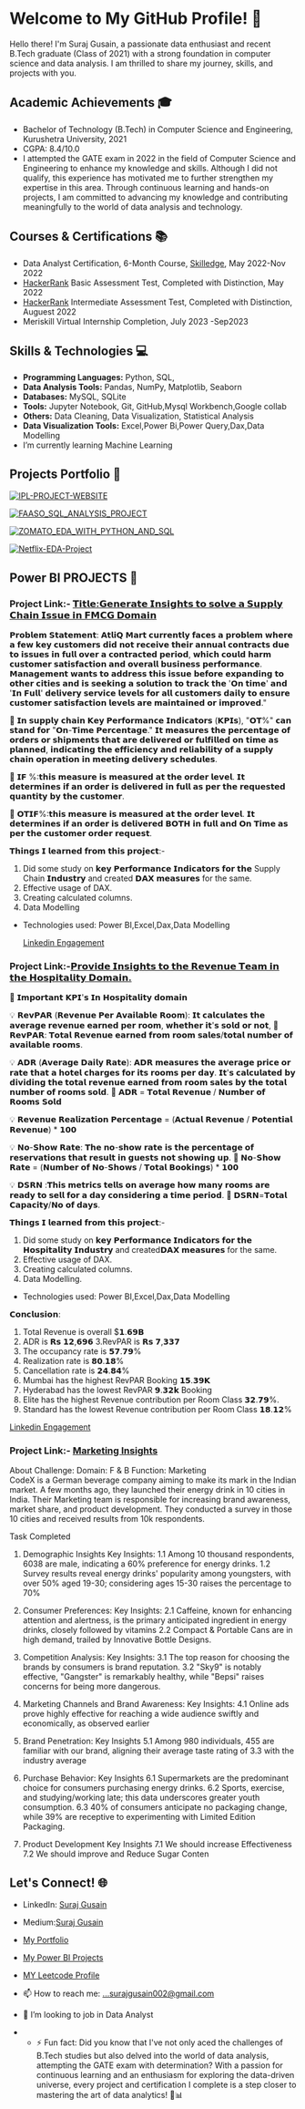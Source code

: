 # Welcome to My GitHub Profile! 👋

Hello there! I'm Suraj Gusain, a passionate data enthusiast and recent B.Tech graduate (Class of 2021) with a strong foundation in computer science and data analysis. I am thrilled to share my journey, skills, and projects with you.

## Academic Achievements 🎓

- Bachelor of Technology (B.Tech) in Computer Science and Engineering, Kurushetra University, 2021
- CGPA: 8.4/10.0 
- I attempted the GATE exam in 2022 in the field of Computer Science and Engineering to enhance my knowledge and skills. Although I did not qualify, this experience has motivated me to further strengthen my  
  expertise in this area. Through continuous learning and hands-on projects, I am committed to advancing my knowledge and contributing meaningfully to the world of data analysis and technology.


## Courses & Certifications 📚

- Data Analyst Certification, 6-Month Course, [Skilledge](https://skill-edge.com/wp-content/uploads/2023/03/Suraj-Gusain_AE-17.pdf), May 2022-Nov 2022
- [HackerRank](https://www.hackerrank.com/certificates/18fa7b934652) Basic Assessment Test, Completed with Distinction, May 2022
- [HackerRank](https://www.hackerrank.com/certificates/d7f0fe4109ab) Intermediate Assessment Test, Completed with Distinction, Auguest 2022
- Meriskill Virtual Internship Completion, July 2023 -Sep2023

## Skills & Technologies 💻

- **Programming Languages:** Python, SQL, 
- **Data Analysis Tools:** Pandas, NumPy, Matplotlib, Seaborn
- **Databases:** MySQL, SQLite
- **Tools:** Jupyter Notebook, Git, GitHub,Mysql Workbench,Google collab
- **Others:** Data Cleaning, Data Visualization, Statistical Analysis
- **Data Visualization Tools:** Excel,Power Bi,Power Query,Dax,Data Modelling
-  I’m currently learning Machine Learning

## Projects Portfolio 🚀

[![IPL-PROJECT-WEBSITE](https://github-readme-stats.vercel.app/api/pin/?username=SurajGusain0007&repo=IPL-PROJECT-WEBSITE&show_owner=true)](https://github.com/SurajGusain0007/IPL-PROJECT-WEBSITE)

[![FAASO_SQL_ANALYSIS_PROJECT](https://github-readme-stats.vercel.app/api/pin/?username=SurajGusain0007&repo=FAASO_SQL_ANALYSIS_PROJECT&show_owner=true)](https://github.com/YourUsername/FAASO_SQL_ANALYSIS_PROJECT)

[![ZOMATO_EDA_WITH_PYTHON_AND_SQL](https://github-readme-stats.vercel.app/api/pin/?username=SurajGusain0007&repo=ZOMATO_EDA_WITH_PYTHON_AND_SQL&show_owner=true)](https://github.com/SurajGusain0007/ZOMATO_EDA_WITH_PYTHON_AND_SQL)

[![Netflix-EDA-Project](https://github-readme-stats.vercel.app/api/pin/?username=SurajGusain0007&repo=Netflix-EDA-Project&show_owner=true)](https://github.com/SurajGusain0007/Netflix-EDA-Project)


## Power BI PROJECTS 🚀


###  Project Link:- [𝗧𝗶𝘁𝗹𝗲:𝗚𝗲𝗻𝗲𝗿𝗮𝘁𝗲 𝗜𝗻𝘀𝗶𝗴𝗵𝘁𝘀 𝘁𝗼 𝘀𝗼𝗹𝘃𝗲 𝗮 𝗦𝘂𝗽𝗽𝗹𝘆 𝗖𝗵𝗮𝗶𝗻 𝗜𝘀𝘀𝘂𝗲 𝗶𝗻 𝗙𝗠𝗖𝗚 𝗗𝗼𝗺𝗮𝗶𝗻](https://lnkd.in/d9AwC-PE)

𝗣𝗿𝗼𝗯𝗹𝗲𝗺 𝗦𝘁𝗮𝘁𝗲𝗺𝗲𝗻𝘁: 𝗔𝘁𝗹𝗶𝗤 𝗠𝗮𝗿𝘁 𝗰𝘂𝗿𝗿𝗲𝗻𝘁𝗹𝘆 𝗳𝗮𝗰𝗲𝘀 𝗮 𝗽𝗿𝗼𝗯𝗹𝗲𝗺 𝘄𝗵𝗲𝗿𝗲 𝗮 𝗳𝗲𝘄 𝗸𝗲𝘆 𝗰𝘂𝘀𝘁𝗼𝗺𝗲𝗿𝘀 𝗱𝗶𝗱 𝗻𝗼𝘁 𝗿𝗲𝗰𝗲𝗶𝘃𝗲 𝘁𝗵𝗲𝗶𝗿 𝗮𝗻𝗻𝘂𝗮𝗹 𝗰𝗼𝗻𝘁𝗿𝗮𝗰𝘁𝘀 𝗱𝘂𝗲 𝘁𝗼 𝗶𝘀𝘀𝘂𝗲𝘀 𝗶𝗻 𝗳𝘂𝗹𝗹 𝗼𝘃𝗲𝗿 𝗮 𝗰𝗼𝗻𝘁𝗿𝗮𝗰𝘁𝗲𝗱 𝗽𝗲𝗿𝗶𝗼𝗱, 𝘄𝗵𝗶𝗰𝗵 𝗰𝗼𝘂𝗹𝗱 𝗵𝗮𝗿𝗺 𝗰𝘂𝘀𝘁𝗼𝗺𝗲𝗿 𝘀𝗮𝘁𝗶𝘀𝗳𝗮𝗰𝘁𝗶𝗼𝗻 𝗮𝗻𝗱 𝗼𝘃𝗲𝗿𝗮𝗹𝗹 𝗯𝘂𝘀𝗶𝗻𝗲𝘀𝘀 𝗽𝗲𝗿𝗳𝗼𝗿𝗺𝗮𝗻𝗰𝗲. 𝗠𝗮𝗻𝗮𝗴𝗲𝗺𝗲𝗻𝘁 𝘄𝗮𝗻𝘁𝘀 𝘁𝗼 𝗮𝗱𝗱𝗿𝗲𝘀𝘀 𝘁𝗵𝗶𝘀 𝗶𝘀𝘀𝘂𝗲 𝗯𝗲𝗳𝗼𝗿𝗲 𝗲𝘅𝗽𝗮𝗻𝗱𝗶𝗻𝗴 𝘁𝗼 𝗼𝘁𝗵𝗲𝗿 𝗰𝗶𝘁𝗶𝗲𝘀 𝗮𝗻𝗱 𝗶𝘀 𝘀𝗲𝗲𝗸𝗶𝗻𝗴 𝗮 𝘀𝗼𝗹𝘂𝘁𝗶𝗼𝗻 𝘁𝗼 𝘁𝗿𝗮𝗰𝗸 𝘁𝗵𝗲 '𝗢𝗻 𝘁𝗶𝗺𝗲' 𝗮𝗻𝗱 '𝗜𝗻 𝗙𝘂𝗹𝗹' 𝗱𝗲𝗹𝗶𝘃𝗲𝗿𝘆 𝘀𝗲𝗿𝘃𝗶𝗰𝗲 𝗹𝗲𝘃𝗲𝗹𝘀 𝗳𝗼𝗿 𝗮𝗹𝗹 𝗰𝘂𝘀𝘁𝗼𝗺𝗲𝗿𝘀 𝗱𝗮𝗶𝗹𝘆 𝘁𝗼 𝗲𝗻𝘀𝘂𝗿𝗲 𝗰𝘂𝘀𝘁𝗼𝗺𝗲𝗿 𝘀𝗮𝘁𝗶𝘀𝗳𝗮𝗰𝘁𝗶𝗼𝗻 𝗹𝗲𝘃𝗲𝗹𝘀 𝗮𝗿𝗲 𝗺𝗮𝗶𝗻𝘁𝗮𝗶𝗻𝗲𝗱 𝗼𝗿 𝗶𝗺𝗽𝗿𝗼𝘃𝗲𝗱."

📌 𝗜𝗻 𝘀𝘂𝗽𝗽𝗹𝘆 𝗰𝗵𝗮𝗶𝗻 𝗞𝗲𝘆 𝗣𝗲𝗿𝗳𝗼𝗿𝗺𝗮𝗻𝗰𝗲 𝗜𝗻𝗱𝗶𝗰𝗮𝘁𝗼𝗿𝘀 (𝗞𝗣𝗜𝘀), "𝗢𝗧%" 𝗰𝗮𝗻 𝘀𝘁𝗮𝗻𝗱 𝗳𝗼𝗿 "𝗢𝗻-𝗧𝗶𝗺𝗲 𝗣𝗲𝗿𝗰𝗲𝗻𝘁𝗮𝗴𝗲." 𝗜𝘁 𝗺𝗲𝗮𝘀𝘂𝗿𝗲𝘀 𝘁𝗵𝗲 𝗽𝗲𝗿𝗰𝗲𝗻𝘁𝗮𝗴𝗲 𝗼𝗳 𝗼𝗿𝗱𝗲𝗿𝘀 𝗼𝗿 𝘀𝗵𝗶𝗽𝗺𝗲𝗻𝘁𝘀 𝘁𝗵𝗮𝘁 𝗮𝗿𝗲 𝗱𝗲𝗹𝗶𝘃𝗲𝗿𝗲𝗱 𝗼𝗿 𝗳𝘂𝗹𝗳𝗶𝗹𝗹𝗲𝗱 𝗼𝗻 𝘁𝗶𝗺𝗲 𝗮𝘀 𝗽𝗹𝗮𝗻𝗻𝗲𝗱, 𝗶𝗻𝗱𝗶𝗰𝗮𝘁𝗶𝗻𝗴 𝘁𝗵𝗲 𝗲𝗳𝗳𝗶𝗰𝗶𝗲𝗻𝗰𝘆 𝗮𝗻𝗱 𝗿𝗲𝗹𝗶𝗮𝗯𝗶𝗹𝗶𝘁𝘆 𝗼𝗳 𝗮 𝘀𝘂𝗽𝗽𝗹𝘆 𝗰𝗵𝗮𝗶𝗻 𝗼𝗽𝗲𝗿𝗮𝘁𝗶𝗼𝗻 𝗶𝗻 𝗺𝗲𝗲𝘁𝗶𝗻𝗴 𝗱𝗲𝗹𝗶𝘃𝗲𝗿𝘆 𝘀𝗰𝗵𝗲𝗱𝘂𝗹𝗲𝘀.

📌 𝗜𝗙 %:𝘁𝗵𝗶𝘀 𝗺𝗲𝗮𝘀𝘂𝗿𝗲 𝗶𝘀 𝗺𝗲𝗮𝘀𝘂𝗿𝗲𝗱 𝗮𝘁 𝘁𝗵𝗲 𝗼𝗿𝗱𝗲𝗿 𝗹𝗲𝘃𝗲𝗹. 𝗜𝘁 𝗱𝗲𝘁𝗲𝗿𝗺𝗶𝗻𝗲𝘀 𝗶𝗳 𝗮𝗻
𝗼𝗿𝗱𝗲𝗿 𝗶𝘀 𝗱𝗲𝗹𝗶𝘃𝗲𝗿𝗲𝗱 𝗶𝗻 𝗳𝘂𝗹𝗹 𝗮𝘀 𝗽𝗲𝗿 𝘁𝗵𝗲 𝗿𝗲𝗾𝘂𝗲𝘀𝘁𝗲𝗱 𝗾𝘂𝗮𝗻𝘁𝗶𝘁𝘆 𝗯𝘆 𝘁𝗵𝗲 𝗰𝘂𝘀𝘁𝗼𝗺𝗲𝗿.

📌 𝗢𝗧𝗜𝗙%:𝘁𝗵𝗶𝘀 𝗺𝗲𝗮𝘀𝘂𝗿𝗲 𝗶𝘀 𝗺𝗲𝗮𝘀𝘂𝗿𝗲𝗱 𝗮𝘁 𝘁𝗵𝗲 𝗼𝗿𝗱𝗲𝗿 𝗹𝗲𝘃𝗲𝗹. 𝗜𝘁 𝗱𝗲𝘁𝗲𝗿𝗺𝗶𝗻𝗲𝘀 𝗶𝗳 𝗮𝗻
𝗼𝗿𝗱𝗲𝗿 𝗶𝘀 𝗱𝗲𝗹𝗶𝘃𝗲𝗿𝗲𝗱 𝗕𝗢𝗧𝗛 𝗶𝗻 𝗳𝘂𝗹𝗹 𝗮𝗻𝗱 𝗢𝗻 𝗧𝗶𝗺𝗲 𝗮𝘀 𝗽𝗲𝗿 𝘁𝗵𝗲 𝗰𝘂𝘀𝘁𝗼𝗺𝗲𝗿 𝗼𝗿𝗱𝗲𝗿 𝗿𝗲𝗾𝘂𝗲𝘀𝘁.

𝗧𝗵𝗶𝗻𝗴𝘀 𝗜 𝗹𝗲𝗮𝗿𝗻𝗲𝗱 𝗳𝗿𝗼𝗺 𝘁𝗵𝗶𝘀 𝗽𝗿𝗼𝗷𝗲𝗰𝘁:-
1. Did some study on 𝗸𝗲𝘆 𝗣𝗲𝗿𝗳𝗼𝗿𝗺𝗮𝗻𝗰𝗲 𝗜𝗻𝗱𝗶𝗰𝗮𝘁𝗼𝗿𝘀 𝗳𝗼𝗿 𝘁𝗵𝗲 Supply Chain 𝗜𝗻𝗱𝘂𝘀𝘁𝗿𝘆 and created 𝗗𝗔𝗫 𝗺𝗲𝗮𝘀𝘂𝗿𝗲𝘀 for the same.
2. Effective usage of DAX.
3. Creating calculated columns.
4. Data Modelling
- Technologies used: Power BI,Excel,Dax,Data Modelling
  
  [Linkedin Engagement](https://www.linkedin.com/posts/suraj020_supply-chain-issue-in-the-fmcg-domain-activity-7108683429671530496-ry9I?utm_source=share&utm_medium=member_desktop)

### Project Link:-[𝗣𝗿𝗼𝘃𝗶𝗱𝗲 𝗜𝗻𝘀𝗶𝗴𝗵𝘁𝘀 𝘁𝗼 𝘁𝗵𝗲 𝗥𝗲𝘃𝗲𝗻𝘂𝗲 𝗧𝗲𝗮𝗺 𝗶𝗻 𝘁𝗵𝗲 𝗛𝗼𝘀𝗽𝗶𝘁𝗮𝗹𝗶𝘁𝘆 𝗗𝗼𝗺𝗮𝗶𝗻.](https://lnkd.in/d6z5Zv4b)
📌 𝗜𝗺𝗽𝗼𝗿𝘁𝗮𝗻𝘁 𝗞𝗣𝗜'𝘀 𝗜𝗻 𝗛𝗼𝘀𝗽𝗶𝘁𝗮𝗹𝗶𝘁𝘆 𝗱𝗼𝗺𝗮𝗶𝗻

💡 𝗥𝗲𝘃𝗣𝗔𝗥 (𝗥𝗲𝘃𝗲𝗻𝘂𝗲 𝗣𝗲𝗿 𝗔𝘃𝗮𝗶𝗹𝗮𝗯𝗹𝗲 𝗥𝗼𝗼𝗺): 𝗜𝘁 𝗰𝗮𝗹𝗰𝘂𝗹𝗮𝘁𝗲𝘀 𝘁𝗵𝗲 𝗮𝘃𝗲𝗿𝗮𝗴𝗲 𝗿𝗲𝘃𝗲𝗻𝘂𝗲 𝗲𝗮𝗿𝗻𝗲𝗱 𝗽𝗲𝗿 𝗿𝗼𝗼𝗺, 𝘄𝗵𝗲𝘁𝗵𝗲𝗿 𝗶𝘁'𝘀 𝘀𝗼𝗹𝗱 𝗼𝗿 𝗻𝗼𝘁,
📌 𝗥𝗲𝘃𝗣𝗔𝗥: 𝗧𝗼𝘁𝗮𝗹 𝗥𝗲𝘃𝗲𝗻𝘂𝗲 𝗲𝗮𝗿𝗻𝗲𝗱 𝗳𝗿𝗼𝗺 𝗿𝗼𝗼𝗺 𝘀𝗮𝗹𝗲𝘀/𝘁𝗼𝘁𝗮𝗹 𝗻𝘂𝗺𝗯𝗲𝗿 𝗼𝗳 𝗮𝘃𝗮𝗶𝗹𝗮𝗯𝗹𝗲 𝗿𝗼𝗼𝗺𝘀.

💡 𝗔𝗗𝗥 (𝗔𝘃𝗲𝗿𝗮𝗴𝗲 𝗗𝗮𝗶𝗹𝘆 𝗥𝗮𝘁𝗲): 𝗔𝗗𝗥 𝗺𝗲𝗮𝘀𝘂𝗿𝗲𝘀 𝘁𝗵𝗲 𝗮𝘃𝗲𝗿𝗮𝗴𝗲 𝗽𝗿𝗶𝗰𝗲 𝗼𝗿 𝗿𝗮𝘁𝗲 𝘁𝗵𝗮𝘁 𝗮 𝗵𝗼𝘁𝗲𝗹 𝗰𝗵𝗮𝗿𝗴𝗲𝘀 𝗳𝗼𝗿 𝗶𝘁𝘀 𝗿𝗼𝗼𝗺𝘀 𝗽𝗲𝗿 𝗱𝗮𝘆. 𝗜𝘁'𝘀 𝗰𝗮𝗹𝗰𝘂𝗹𝗮𝘁𝗲𝗱 𝗯𝘆 𝗱𝗶𝘃𝗶𝗱𝗶𝗻𝗴 𝘁𝗵𝗲 𝘁𝗼𝘁𝗮𝗹 𝗿𝗲𝘃𝗲𝗻𝘂𝗲 𝗲𝗮𝗿𝗻𝗲𝗱 𝗳𝗿𝗼𝗺 𝗿𝗼𝗼𝗺 𝘀𝗮𝗹𝗲𝘀 𝗯𝘆 𝘁𝗵𝗲 𝘁𝗼𝘁𝗮𝗹 𝗻𝘂𝗺𝗯𝗲𝗿 𝗼𝗳 𝗿𝗼𝗼𝗺𝘀 𝘀𝗼𝗹𝗱.
📌 𝗔𝗗𝗥 = 𝗧𝗼𝘁𝗮𝗹 𝗥𝗲𝘃𝗲𝗻𝘂𝗲 / 𝗡𝘂𝗺𝗯𝗲𝗿 𝗼𝗳 𝗥𝗼𝗼𝗺𝘀 𝗦𝗼𝗹𝗱

💡 𝗥𝗲𝘃𝗲𝗻𝘂𝗲 𝗥𝗲𝗮𝗹𝗶𝘇𝗮𝘁𝗶𝗼𝗻 𝗣𝗲𝗿𝗰𝗲𝗻𝘁𝗮𝗴𝗲 = (𝗔𝗰𝘁𝘂𝗮𝗹 𝗥𝗲𝘃𝗲𝗻𝘂𝗲 / 𝗣𝗼𝘁𝗲𝗻𝘁𝗶𝗮𝗹 𝗥𝗲𝘃𝗲𝗻𝘂𝗲) * 𝟭𝟬𝟬

💡 𝗡𝗼-𝗦𝗵𝗼𝘄 𝗥𝗮𝘁𝗲: 𝗧𝗵𝗲 𝗻𝗼-𝘀𝗵𝗼𝘄 𝗿𝗮𝘁𝗲 𝗶𝘀 𝘁𝗵𝗲 𝗽𝗲𝗿𝗰𝗲𝗻𝘁𝗮𝗴𝗲 𝗼𝗳 𝗿𝗲𝘀𝗲𝗿𝘃𝗮𝘁𝗶𝗼𝗻𝘀 𝘁𝗵𝗮𝘁 𝗿𝗲𝘀𝘂𝗹𝘁 𝗶𝗻 𝗴𝘂𝗲𝘀𝘁𝘀 𝗻𝗼𝘁 𝘀𝗵𝗼𝘄𝗶𝗻𝗴 𝘂𝗽.
📌 𝗡𝗼-𝗦𝗵𝗼𝘄 𝗥𝗮𝘁𝗲 = (𝗡𝘂𝗺𝗯𝗲𝗿 𝗼𝗳 𝗡𝗼-𝗦𝗵𝗼𝘄𝘀 / 𝗧𝗼𝘁𝗮𝗹 𝗕𝗼𝗼𝗸𝗶𝗻𝗴𝘀) * 𝟭𝟬𝟬

💡 𝗗𝗦𝗥𝗡 :𝗧𝗵𝗶𝘀 𝗺𝗲𝘁𝗿𝗶𝗰𝘀 𝘁𝗲𝗹𝗹𝘀 𝗼𝗻 𝗮𝘃𝗲𝗿𝗮𝗴𝗲 𝗵𝗼𝘄 𝗺𝗮𝗻𝘆 𝗿𝗼𝗼𝗺𝘀 𝗮𝗿𝗲 𝗿𝗲𝗮𝗱𝘆 𝘁𝗼 𝘀𝗲𝗹𝗹 𝗳𝗼𝗿 𝗮 𝗱𝗮𝘆 𝗰𝗼𝗻𝘀𝗶𝗱𝗲𝗿𝗶𝗻𝗴 𝗮 𝘁𝗶𝗺𝗲 𝗽𝗲𝗿𝗶𝗼𝗱.
📌 𝗗𝗦𝗥𝗡=𝗧𝗼𝘁𝗮𝗹 𝗖𝗮𝗽𝗮𝗰𝗶𝘁𝘆/𝗡𝗼 𝗼𝗳 𝗱𝗮𝘆𝘀.

𝗧𝗵𝗶𝗻𝗴𝘀 𝗜 𝗹𝗲𝗮𝗿𝗻𝗲𝗱 𝗳𝗿𝗼𝗺 𝘁𝗵𝗶𝘀 𝗽𝗿𝗼𝗷𝗲𝗰𝘁:-
1. Did some study on 𝗸𝗲𝘆 𝗣𝗲𝗿𝗳𝗼𝗿𝗺𝗮𝗻𝗰𝗲 𝗜𝗻𝗱𝗶𝗰𝗮𝘁𝗼𝗿𝘀 𝗳𝗼𝗿 𝘁𝗵𝗲 𝗛𝗼𝘀𝗽𝗶𝘁𝗮𝗹𝗶𝘁𝘆 𝗜𝗻𝗱𝘂𝘀𝘁𝗿𝘆 and created𝗗𝗔𝗫 𝗺𝗲𝗮𝘀𝘂𝗿𝗲𝘀 for the same.
2. Effective usage of DAX.
3. Creating calculated columns.
4. Data Modelling.

- Technologies used: Power BI,Excel,Dax,Data Modelling

𝗖𝗼𝗻𝗰𝗹𝘂𝘀𝗶𝗼𝗻:
1. Total Revenue is overall $𝟭.𝟲𝟵𝗕
2. ADR is 𝗥𝘀 𝟭𝟮,𝟲𝟵𝟲 
3.RevPAR is 𝗥𝘀 𝟳,𝟯𝟯𝟳
4. The occupancy rate is 𝟱𝟳.𝟳𝟵%
5. Realization rate is 𝟴𝟬.𝟭𝟴%
6. Cancellation rate is 𝟮𝟰.𝟴𝟰%
7. Mumbai has the highest RevPAR Booking 𝟭𝟱.𝟯𝟵𝗞
8. Hyderabad has the lowest RevPAR 𝟵.𝟯𝟮𝗸 Booking 
9. Elite has the highest Revenue contribution per Room Class 𝟯𝟮.𝟳𝟵%.
10. Standard has the lowest Revenue contribution per Room Class 𝟭𝟴.𝟭𝟮%

[Linkedin Engagement](https://www.linkedin.com/posts/suraj020_hospitality-insights-activity-7103029582437490688-q-2W?utm_source=share&utm_medium=member_desktop)

###  Project Link:- [Marketing Insights](http://surl.li/khdyz)

About Challenge:
Domain: F & B  Function: Marketing  
CodeX is a German beverage company aiming to make its mark in the Indian market. A few months ago, they launched their energy drink in 10 cities in India.
Their Marketing team is responsible for increasing brand awareness, market share, and product development. They conducted a survey in those 10 cities and received results from 10k respondents.

Task Completed
1. Demographic Insights
Key Insights:
1.1 Among 10 thousand respondents, 6038 are male, indicating a 60% preference for energy drinks.
1.2 Survey results reveal energy drinks' popularity among youngsters, with over 50% aged 19-30; considering ages 15-30 raises the percentage to 70%

2. Consumer Preferences:
Key Insights:
2.1 Caffeine, known for enhancing attention and alertness, is the primary anticipated ingredient in energy drinks, closely followed by vitamins
2.2 Compact & Portable Cans are in high demand, trailed by Innovative Bottle Designs.

3. Competition Analysis:
Key Insights:
3.1 The top reason for choosing the brands by consumers is brand reputation.
3.2 "Sky9" is notably effective, "Gangster" is remarkably healthy, while "Bepsi" raises concerns for being more dangerous.

4. Marketing Channels and Brand Awareness:
Key Insights:
4.1 Online ads prove highly effective for reaching a wide audience swiftly and economically, as observed earlier

5. Brand Penetration:
Key Insights
5.1 Among 980 individuals, 455 are familiar with our brand, aligning their average taste rating of 3.3 with the industry average

6. Purchase Behavior:
Key Insights
6.1 Supermarkets are the predominant choice for consumers purchasing energy drinks.
6.2 Sports, exercise, and studying/working late; this data underscores greater youth consumption.
6.3 40% of consumers anticipate no packaging change, while 39% are receptive to experimenting with Limited Edition Packaging.

7. Product Development
Key Insights
7.1 We should increase Effectiveness
7.2 We should improve and Reduce Sugar Conten

## Let's Connect! 🌐

- LinkedIn: [Suraj Gusain](https://www.linkedin.com/in/suraj020/)
- Medium:[Suraj Gusain](https://medium.com/@soorajgusain786)
- [My Portfolio ](https://surajgusain0007.github.io/AnalyticalInsightSurajGusain/)
- [My Power BI Projects](https://bit.ly/44jMRWO)
- [MY Leetcode Profile](https://leetcode.com/Suraj_Gusain/)
- 📫 How to reach me: ...surajgusain002@gmail.com
- 👯 I’m looking to job in Data Analyst
   
- - ⚡ Fun fact: Did you know that I've not only aced the challenges of B.Tech studies but also delved into the world of data analysis, attempting the GATE exam with determination? With a passion for continuous learning and an enthusiasm for exploring the data-driven universe, every project and certification I complete is a step closer to mastering the art of data analytics! 🚀📊








<!--
**SurajGusain0007/SurajGusain0007** is a ✨ _special_ ✨ repository because its `README.md` (this file) appears on your GitHub profile.

Here are some ideas to get you started:

- 🔭 I’m currently working on ...
- 🌱 I’m currently learning ...
- 👯 I’m looking to collaborate on ...
- 🤔 I’m looking for help with ...
- 💬 Ask me about ...
- 📫 How to reach me: ...
- 😄 Pronouns: ...
- ⚡ Fun fact: ...
-->
